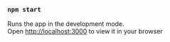 ### `npm start`

Runs the app in the development mode.\
Open [http://localhost:3000](http://localhost:3000) to view it in your browser
